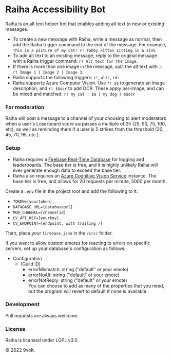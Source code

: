 # Raiha Accessibility Bot

Raiha is an alt text helper bot that enables adding alt text to new or existing messages.

 - To create a new message with Raiha, write a message as normal, then add the Raiha trigger command to the end of the message. For example, `This is a picture of my cat! r! Tabby kitten sitting in a sink`
 - To add alt text to an existing message, reply to the original message with a Raiha trigger command: `r! Alt text for the image`.
 - If there is more than one image in the message, split the alt text with `|`: `r! Image 1 | Image 2 | Image 3`.
 - Raiha supports the following triggers: `r!`, `alt:`, `id:`
 - Raiha supports Azure Computer Vision. Use `r! $$` to generate an image description, and `r! $$ocr` to add OCR. These apply per-image, and can be mixed and matched: `r! my cat | $$ | my dog | $$ocr`


### For moderation

Raiha will post a message to a channel of your choosing to alert moderators when a user's Loserboard score surpasses a multiple of 25 (25, 50, 75, 100, etc), as well as reminding them if a user is 5 strikes from the threshold (20, 45, 70, 95, etc.).


### Setup

 - Raiha requires a [Firebase Real-Time Database](https://firebase.google.com/docs/database) for logging and leaderboards. The base tier is free, and it is highly unlikely Raiha will ever generate enough data to exceed the base tier.
 - Raiha also requires an [Azure Cognitive Vision Service](https://learn.microsoft.com/en-us/azure/cognitive-services/custom-vision-service/limits-and-quotas) instance. The base tier is free, and allows for 20 requests per minute, 5000 per month.

Create a `.env` file in the project root and add the following to it: 

 - `TOKEN=[yourtoken]`
 - `DATABASE_URL=[databaseurl]`
 - `MOD_CHANNEL=[channelid]`
 - `CV_API_KEY=[yourkey]`
 - `CV_ENDPOINT=[endpoint, with trailing /]`

Then, place your `firebase.json` in the `/src/` folder.

If you want to allow custom emotes for reacting to errors on specific servers, set up your database's configuration as follows:
- Configuration
    - (Guild ID)
        - errorMismatch: string ("default" or your emote)
        - errorNoAlt: string ("default" or your emote)
        - errorNotReply: string ("default" or your emote)\
You can choose to add as many of the properties that you need, but the program will revert to default if none is available.

### Development

Pull requests are always welcome.

### License

Raiha is licensed under LGPL v3.0.


© 2022 9volt.
